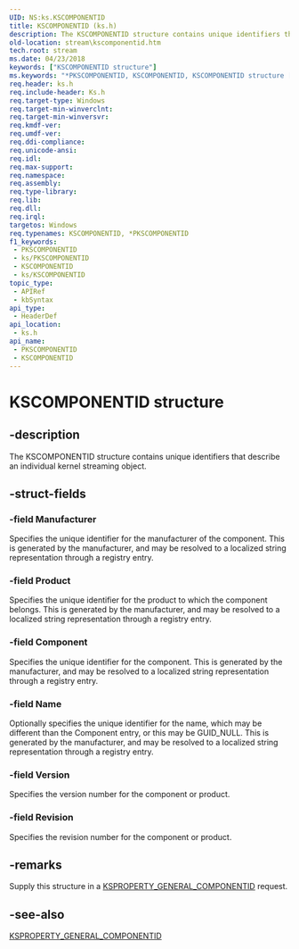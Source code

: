 ```yaml
---
UID: NS:ks.KSCOMPONENTID
title: KSCOMPONENTID (ks.h)
description: The KSCOMPONENTID structure contains unique identifiers that describe an individual kernel streaming object.
old-location: stream\kscomponentid.htm
tech.root: stream
ms.date: 04/23/2018
keywords: ["KSCOMPONENTID structure"]
ms.keywords: "*PKSCOMPONENTID, KSCOMPONENTID, KSCOMPONENTID structure [Streaming Media Devices], PKSCOMPONENTID, PKSCOMPONENTID structure pointer [Streaming Media Devices], ks-struct_a6ed820f-c35d-411e-98a5-bd14a2141960.xml, ks/KSCOMPONENTID, ks/PKSCOMPONENTID, stream.kscomponentid"
req.header: ks.h
req.include-header: Ks.h
req.target-type: Windows
req.target-min-winverclnt: 
req.target-min-winversvr: 
req.kmdf-ver: 
req.umdf-ver: 
req.ddi-compliance: 
req.unicode-ansi: 
req.idl: 
req.max-support: 
req.namespace: 
req.assembly: 
req.type-library: 
req.lib: 
req.dll: 
req.irql: 
targetos: Windows
req.typenames: KSCOMPONENTID, *PKSCOMPONENTID
f1_keywords:
 - PKSCOMPONENTID
 - ks/PKSCOMPONENTID
 - KSCOMPONENTID
 - ks/KSCOMPONENTID
topic_type:
 - APIRef
 - kbSyntax
api_type:
 - HeaderDef
api_location:
 - ks.h
api_name:
 - PKSCOMPONENTID
 - KSCOMPONENTID
---
```


# KSCOMPONENTID structure


## -description

The KSCOMPONENTID structure contains unique identifiers that describe an individual kernel streaming object.

## -struct-fields

### -field Manufacturer

Specifies the unique identifier for the manufacturer of the component. This is generated by the manufacturer, and may be resolved to a localized string representation through a registry entry.

### -field Product

Specifies the unique identifier for the product to which the component belongs. This is generated by the manufacturer, and may be resolved to a localized string representation through a registry entry.

### -field Component

Specifies the unique identifier for the component. This is generated by the manufacturer, and may be resolved to a localized string representation through a registry entry.

### -field Name

Optionally specifies the unique identifier for the name, which may be different than the Component entry, or this may be GUID_NULL. This is generated by the manufacturer, and may be resolved to a localized string representation through a registry entry.

### -field Version

Specifies the version number for the component or product.

### -field Revision

Specifies the revision number for the component or product.

## -remarks

Supply this structure in a <a href="/windows-hardware/drivers/stream/ksproperty-general-componentid">KSPROPERTY_GENERAL_COMPONENTID</a> request.

## -see-also

<a href="/windows-hardware/drivers/stream/ksproperty-general-componentid">KSPROPERTY_GENERAL_COMPONENTID</a>

